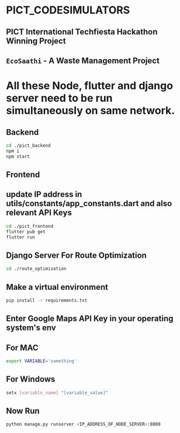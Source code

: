 # PICT_CODESIMULATORS
## PICT International Techfiesta Hackathon Winning Project

## ```EcoSaathi``` - A Waste Management Project

# All these Node, flutter and django server need to be run simultaneously on same network.

## Backend

```bash
cd ./pict_backend
npm i
npm start
```

## Frontend

## update IP address in utils/constants/app_constants.dart and also relevant API Keys

```bash
cd ./pict_frontend
flutter pub get
flutter run
```

## Django Server For Route Optimization

```bash
cd ./route_optimization
```
## Make a virtual environment
```bash
pip install -r requirements.txt
```
## Enter Google Maps API Key in your operating system's env

## For MAC
```bash
export VARIABLE='something'
```

## For Windows

```bash
setx [variable_name] "[variable_value]"
```

## Now Run

```bash
python manage.py runserver <IP_ADDRESS_OF_NODE_SERVER>:8080
```
